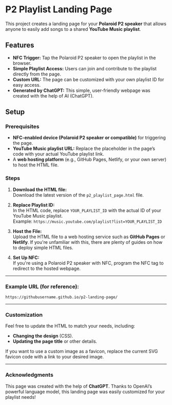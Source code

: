 # P2 Playlist Landing Page

This project creates a landing page for your **Polaroid P2 speaker** that allows anyone to easily add songs to a shared **YouTube Music playlist**.

## Features

- **NFC Trigger:** Tap the Polaroid P2 speaker to open the playlist in the browser.
- **Simple Playlist Access:** Users can join and contribute to the playlist directly from the page.
- **Custom URL:** The page can be customized with your own playlist ID for easy access.
- **Generated by ChatGPT:** This simple, user-friendly webpage was created with the help of AI (ChatGPT).

## Setup

### Prerequisites

- **NFC-enabled device (Polaroid P2 speaker or compatible)** for triggering the page.
- **YouTube Music playlist URL:** Replace the placeholder in the page’s code with your actual YouTube playlist link.
- A **web hosting platform** (e.g., GitHub Pages, Netlify, or your own server) to host the HTML file.

### Steps

1. **Download the HTML file:**  
   Download the latest version of the `p2_playlist_page.html` file.

2. **Replace Playlist ID:**  
   In the HTML code, replace `YOUR_PLAYLIST_ID` with the actual ID of your YouTube Music playlist.  
   Example: `https://music.youtube.com/playlist?list=YOUR_PLAYLIST_ID`

3. **Host the File:**  
   Upload the HTML file to a web hosting service such as **GitHub Pages** or **Netlify**. If you're unfamiliar with this, there are plenty of guides on how to deploy simple HTML files.

4. **Set Up NFC:**  
   If you're using a Polaroid P2 speaker with NFC, program the NFC tag to redirect to the hosted webpage.

---

### Example URL (for reference):

`https://githubusername.github.io/p2-landing-page/`

---

### Customization

Feel free to update the HTML to match your needs, including:
- **Changing the design** (CSS).
- **Updating the page title** or other details.

If you want to use a custom image as a favicon, replace the current SVG favicon code with a link to your desired image.

---

### Acknowledgments

This page was created with the help of **ChatGPT**. Thanks to OpenAI’s powerful language model, this landing page was easily customized for your playlist needs!
